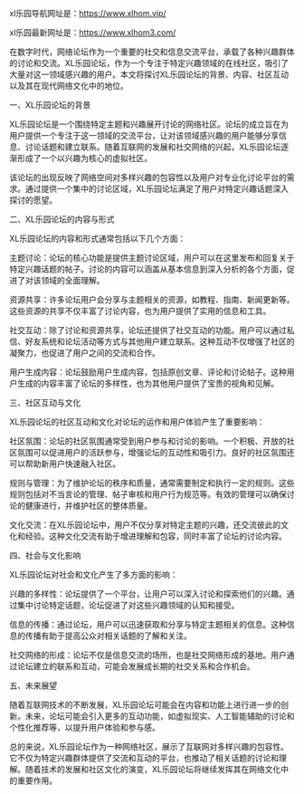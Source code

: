 xl乐园导航网址是：https://www.xlhom.vip/

xl乐园最新网址是：https://www.xlhom3.com/

在数字时代，网络论坛作为一个重要的社交和信息交流平台，承载了各种兴趣群体的讨论和交流。XL乐园论坛，作为一个专注于特定兴趣领域的在线社区，吸引了大量对这一领域感兴趣的用户。本文将探讨XL乐园论坛的背景、内容、社区互动以及其在现代网络文化中的地位。

一、XL乐园论坛的背景

XL乐园论坛是一个围绕特定主题和兴趣展开讨论的网络社区。论坛的成立旨在为用户提供一个专注于这一领域的交流平台，让对该领域感兴趣的用户能够分享信息、讨论话题和建立联系。随着互联网的发展和社交网络的兴起，XL乐园论坛逐渐形成了一个以兴趣为核心的虚拟社区。

该论坛的出现反映了网络空间对多样兴趣的包容性以及用户对专业化讨论平台的需求。通过提供一个集中的讨论区域，XL乐园论坛满足了用户对特定兴趣话题深入探讨的愿望。

二、XL乐园论坛的内容与形式

XL乐园论坛的内容和形式通常包括以下几个方面：

主题讨论：论坛的核心功能是提供主题讨论区域，用户可以在这里发布和回复关于特定兴趣话题的帖子。讨论的内容可以涵盖从基本信息到深入分析的各个方面，促进了对该领域的全面理解。

资源共享：许多论坛用户会分享与主题相关的资源，如教程、指南、新闻更新等。这些资源的共享不仅丰富了讨论内容，也为用户提供了实用的信息和工具。

社交互动：除了讨论和资源共享，论坛还提供了社交互动的功能。用户可以通过私信、好友系统和论坛活动等方式与其他用户建立联系。这种互动不仅增强了社区的凝聚力，也促进了用户之间的交流和合作。

用户生成内容：论坛鼓励用户生成内容，包括原创文章、评论和讨论帖子。这种用户生成的内容丰富了论坛的多样性，也为其他用户提供了宝贵的视角和见解。

三、社区互动与文化

XL乐园论坛的社区互动和文化对论坛的运作和用户体验产生了重要影响：

社区氛围：论坛的社区氛围通常受到用户参与和讨论的影响。一个积极、开放的社区氛围可以促进用户的活跃参与，增强论坛的互动性和吸引力。良好的社区氛围还可以帮助新用户快速融入社区。

规则与管理：为了维护论坛的秩序和质量，通常需要制定和执行一定的规则。这些规则包括对不当言论的管理、帖子审核和用户行为规范等。有效的管理可以确保讨论的健康进行，并维护社区的整体质量。

文化交流：在XL乐园论坛中，用户不仅分享对特定主题的兴趣，还交流彼此的文化和经验。这种文化交流有助于增进理解和包容，同时丰富了论坛的讨论内容。

四、社会与文化影响

XL乐园论坛对社会和文化产生了多方面的影响：

兴趣的多样性：论坛提供了一个平台，让用户可以深入讨论和探索他们的兴趣。通过集中讨论特定话题，论坛促进了对这些兴趣领域的认知和接受。

信息的传播：通过论坛，用户可以迅速获取和分享与特定主题相关的信息。这种信息的传播有助于提高公众对相关话题的了解和关注。

社交网络的形成：论坛不仅是信息交流的场所，也是社交网络形成的基地。用户通过论坛建立的联系和互动，可能会发展成长期的社交关系和合作机会。

五、未来展望

随着互联网技术的不断发展，XL乐园论坛可能会在内容和功能上进行进一步的创新。未来，论坛可能会引入更多的互动功能，如虚拟现实、人工智能辅助的讨论和个性化推荐等，以提升用户体验和参与感。

总的来说，XL乐园论坛作为一种网络社区，展示了互联网对多样兴趣的包容性。它不仅为特定兴趣群体提供了交流和互动的平台，也推动了相关话题的讨论和理解。随着技术的发展和社区文化的演变，XL乐园论坛将继续发挥其在网络文化中的重要作用。
